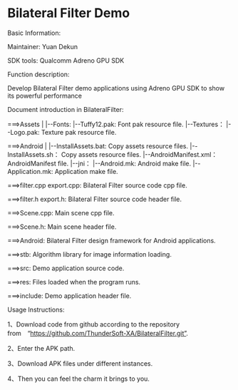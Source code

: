 # Bilateral Filter Demo


Basic Information:


Maintainer: Yuan Dekun

SDK tools: Qualcomm Adreno GPU SDK


Function description:

Develop Bilateral Filter demo applications using Adreno GPU SDK to show its powerful performance



Document introduction in BilateralFilter:

===>Assets
    |
    |--Fonts:
         |--Tuffy12.pak:       Font pak resource file.
    |--Textures：
         |--Logo.pak:          Texture pak resource file.

===>Android
    |
    |--InstallAssets.bat:      Copy assets resource files.
    |--InstallAssets.sh：      Copy assets resource files.
    |--AndroidManifest.xml：   AndroidManifest file.
    |--jni：
         |--Android.mk:        Android make file.
         |--Application.mk:    Application make file.

===>filter.cpp  export.cpp:   Bilateral Filter source code cpp file.

===>filter.h    export.h:     Bilateral Filter source code header file.

===>Scene.cpp:                Main scene cpp file.

===>Scene.h:   	              Main scene header file.

===>Android: Bilateral Filter design framework for Android applications.

===>stb:     Algorithm library for image information loading.

===>src:     Demo application source code.

===>res:     Files loaded when the program runs.

===>include: Demo application header file.



Usage Instructions:

1、Download code from github according to the repository from　“https://github.com/ThunderSoft-XA/BilateralFilter.git”.

2、Enter the APK path.

3、Download APK files under different instances.

4、Then you can feel the charm it brings to you.